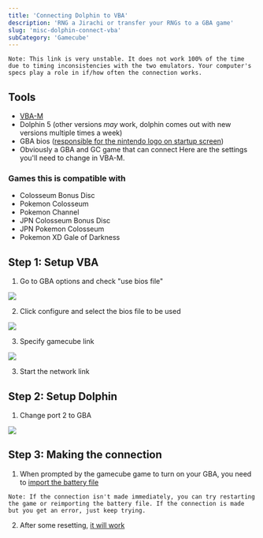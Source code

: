 ```yaml
---
title: 'Connecting Dolphin to VBA'
description: 'RNG a Jirachi or transfer your RNGs to a GBA game'
slug: 'misc-dolphin-connect-vba'
subCategory: 'Gamecube'
---
```


```
Note: This link is very unstable. It does not work 100% of the time due to timing inconsistencies with the two emulators. Your computer's specs play a role in if/how often the connection works.
```

## Tools

- [VBA-M](https://sourceforge.net/projects/vbam/)
- Dolphin 5 (other versions _may_ work, dolphin comes out with new versions multiple times a week)
- GBA bios ([responsible for the nintendo logo on startup screen](http://imgur.com/byn7Kfb))
- Obviously a GBA and GC game that can connect
  Here are the settings you'll need to change in VBA-M.

### Games this is compatible with

- Colosseum Bonus Disc
- Pokemon Colosseum
- Pokemon Channel
- JPN Colosseum Bonus Disc
- JPN Pokemon Colosseum
- Pokemon XD Gale of Darkness

## Step 1: Setup VBA

1. Go to GBA options and check "use bios file"

![](https://i.imgur.com/SkW6FLW.png?1)

2. Click configure and select the bios file to be used

![](http://imgur.com/90PX5wX.png?1)

3. Specify gamecube link

![](http://imgur.com/i5CBXxB.png?1)

3. Start the network link

## Step 2: Setup Dolphin

1. Change port 2 to GBA

![](http://imgur.com/kRKtIVz.png?1)

## Step 3: Making the connection

1. When prompted by the gamecube game to turn on your GBA, you need to [import the battery file](http://imgur.com/O9SIcLf)

```
Note: If the connection isn't made immediately, you can try restarting the game or reimporting the battery file. If the connection is made but you get an error, just keep trying.
```

2. After some resetting, [it will work](http://imgur.com/73hIBIT)
